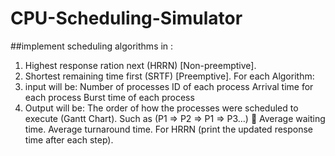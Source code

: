 # CPU-Scheduling-Simulator
##implement scheduling algorithms in :
1.	Highest response ration next (HRRN) [Non-preemptive]. 
2.	Shortest remaining time first (SRTF) [Preemptive]. 
For each Algorithm: 
1.	input will be: 
	Number of processes 
	ID of each process 
	Arrival time for each process 
	Burst time of each process 
2.	Output will be: 
	The order of how the processes were scheduled to execute (Gantt Chart). Such as 
(P1 => P2 => P1 => P3…)  Average waiting time. 
	Average turnaround time. 
	For HRRN (print the updated response time after each step). 
